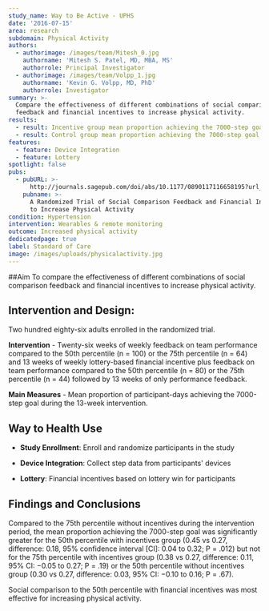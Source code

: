```yaml
---
study_name: Way to Be Active - UPHS
date: '2016-07-15'
area: research
subdomain: Physical Activity
authors:
  - authorimage: /images/team/Mitesh_0.jpg
    authorname: 'Mitesh S. Patel, MD, MBA, MS'
    authorrole: Principal Investigator
  - authorimage: /images/team/Volpp_1.jpg
    authorname: 'Kevin G. Volpp, MD, PhD'
    authorrole: Investigator
summary: >-
  Compare the effectiveness of different combinations of social comparison
  feedback and financial incentives to increase physical activity.
results:
  - result: Incentive group mean proportion achieving the 7000-step goal was 0.45
  - result: Control group mean proportion achieving the 7000-step goal was 0.27
features:
  - feature: Device Integration
  - feature: Lottery
spotlight: false
pubs:
  - pubURL: >-
      http://journals.sagepub.com/doi/abs/10.1177/0890117116658195?url_ver=Z39.88-2003&rfr_id=ori%3Arid%3Acrossref.org&rfr_dat=cr_pub%3Dpubmed&
    pubname: >-
      A Randomized Trial of Social Comparison Feedback and Financial Incentives
      to Increase Physical Activity
condition: Hypertension
intervention: Wearables & remote monitoring
outcome: Increased physical activity
dedicatedpage: true
label: Standard of Care 
image: /images/uploads/physicalactivity.jpg
---
```

##Aim
To compare the effectiveness of different combinations of social comparison feedback and financial incentives to increase physical activity.

## Intervention and Design:
Two hundred eighty-six adults enrolled in the randomized trial.

**Intervention** - Twenty-six weeks of weekly feedback on team performance compared to the 50th percentile (n = 100) or the 75th percentile (n = 64) and 13 weeks of weekly lottery-based financial incentive plus feedback on team performance compared to the 50th percentile (n = 80) or the 75th percentile (n = 44) followed by 13 weeks of only performance feedback.

**Main Measures** - Mean proportion of participant-days achieving the 7000-step goal during the 13-week intervention.

## Way to Health Use

- **Study Enrollment**: Enroll and randomize participants in the study

- **Device Integration**: Collect step data from participants' devices

- **Lottery**: Financial incentives based on lottery win for participants

## Findings and Conclusions

Compared to the 75th percentile without incentives during the intervention period, the mean proportion achieving the 7000-step goal was significantly greater for the 50th percentile with incentives group (0.45 vs 0.27, difference: 0.18, 95% confidence interval [CI]: 0.04 to 0.32; P = .012) but not for the 75th percentile with incentives group (0.38 vs 0.27, difference: 0.11, 95% CI: −0.05 to 0.27; P = .19) or the 50th percentile without incentives group (0.30 vs 0.27, difference: 0.03, 95% CI: −0.10 to 0.16; P = .67).

Social comparison to the 50th percentile with financial incentives was most effective for increasing physical activity.
